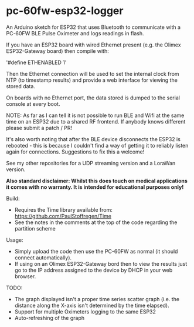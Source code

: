 # pc-60fw-esp32-logger
An Arduino sketch for ESP32 that uses Bluetooth to communicate with a PC-60FW BLE Pulse Oximeter and logs readings in flash.

If you have an ESP32 board with wired Ethernet present (e.g. the Olimex ESP32-Gateway board) then compile with:

'#define ETHENABLED  1'

Then the Ethernet connection will be used to set the internal clock from NTP (to timestamp results) and provide a web interface for viewing the stored data.

On boards with no Ethernet port, the data stored is dumped to the serial console at every boot.

NOTE: As far as I can tell it is not possible to run BLE and Wifi at the same time on an ESP32 due to a shared RF frontend. If anybody knows different please submit a patch / PR!

It's also worth noting that after the BLE device disconnects the ESP32 is rebooted - this is because I couldn't find a way of getting it to reliably listen again for connections. Suggestions to fix this a welcome!

See my other repositories for a UDP streaming version and a LoraWan version.

**Also standard disclaimer: Whilst this does touch on medical applications it comes with no warranty. It is intended for educational purposes only!**

Build:
* Requires the Time library available from: https://github.com/PaulStoffregen/Time
* See the notes in the comments at the top of the code regarding the partition scheme

Usage:
* Simply upload the code then use the PC-60FW as normal (it should connect automatically).
* If using on an Olimex ESP32-Gateway bord then to view the results just go to the IP address assigned to the device by DHCP in your web browser.

TODO:
* The graph displayed isn't a proper time series scatter graph (i.e. the distance along the X-axis isn't determined by the time elapsed).
* Support for multiple Oximeters logging to the same ESP32
* Auto-refreshing of the graph

